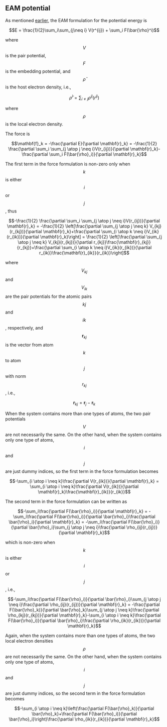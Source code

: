 ## EAM potential

As mentioned [earlier](../chapter3/input.md), the EAM formulation for the potential energy is

$$E = \frac{1}{2}\sum_i\sum_{j\neq i} V(r^{ij}) + \sum_i F(\bar{\rho}^i)$$

where $$V$$ is the pair potential, $$F$$ is the embedding potential, and $$\bar{\rho}$$ is the host electron density, i.e.,

$$\bar{\rho}^i = \sum_{i \neq j} \rho^{ij}(r^{ij})$$

where $$\rho$$ is the local electron density.

The force is

$$\mathbf{f}_k = -\frac{\partial E}{\partial \mathbf{r}_k} = -\frac{1}{2} \frac{\partial \sum_i \sum_{j \atop j \neq i}V(r_{ij})}{\partial \mathbf{r}_k}-\frac{\partial \sum_i F(\bar{\rho}_i)}{\partial \mathbf{r}_k}$$

The first term in the force formulation is non-zero only when $$k$$ is either $$i$$ or $$j$$, thus

$$-\frac{1}{2} \frac{\partial \sum_i \sum_{j \atop j \neq i}V(r_{ij})}{\partial \mathbf{r}_k} = -\frac{1}{2} \left[\frac{\partial \sum_{j \atop j \neq k} V_{kj}(r_{kj})}{\partial \mathbf{r}_k}+\frac{\partial \sum_{i \atop k \neq i}V_{ik}(r_{ik})}{\partial \mathbf{r}_k}\right] = \frac{1}{2} \left[\frac{\partial \sum_{j \atop j \neq k} V_{kj}(r_{kj})}{\partial r_{kj}}\frac{\mathbf{r}_{kj}}{r_{kj}}+\frac{\partial \sum_{i \atop k \neq i}V_{ik}(r_{ik})}{\partial r_{ik}}\frac{\mathbf{r}_{ik}}{r_{ik}}\right]$$

where $$V_{kj}$$ and $$V_{ik}$$ are the pair potentials for the atomic pairs $$kj$$ and $$ik$$, respectively, and $$\mathbf{r}_{kj}$$ is the vector from atom $$k$$ to atom $$j$$ with norm $$r_{kj}$$, i.e.,

$$\mathbf{r}_{kj} = \mathbf{r}_j - \mathbf{r}_k$$

When the system contains more than one types of atoms, the two pair potentials $$V$$ are not necessarily the same. On the other hand, when the system contains only one type of atoms, $$i$$ and $$j$$ are just dummy indices, so the first term in the force formulation becomes

$$-\sum_{i \atop i \neq k}\frac{\partial V(r_{ik})}{\partial \mathbf{r}_k} = \sum_{i \atop i \neq k}\frac{\partial V(r_{ik})}{\partial \mathbf{r}_k}\frac{\mathbf{r}_{ik}}{r_{ik}}$$

The second term in the force formulation can be written as

$$-\sum_i\frac{\partial F(\bar{\rho}_i)}{\partial \mathbf{r}_k} = -\sum_i\frac{\partial F(\bar{\rho}_i)}{\partial \bar{\rho}_i}\frac{\partial \bar{\rho}_i}{\partial \mathbf{r}_k} = -\sum_i\frac{\partial F(\bar{\rho}_i)}{\partial \bar{\rho}_i}\sum_{j \atop j \neq i}\frac{\partial \rho_{ij}(r_{ij})}{\partial \mathbf{r}_k}$$

which is non-zero when $$k$$ is either $$i$$ or $$j$$, i.e.,

$$-\sum_i\frac{\partial F(\bar{\rho}_i)}{\partial \bar{\rho}_i}\sum_{j \atop j \neq i}\frac{\partial \rho_{ij}(r_{ij})}{\partial \mathbf{r}_k} = -\frac{\partial F(\bar{\rho}_k)}{\partial \bar{\rho}_k}\sum_{j \atop j \neq k}\frac{\partial \rho_{kj}(r_{kj})}{\partial \mathbf{r}_k}-\sum_{i \atop i \neq k}\frac{\partial F(\bar{\rho}_i)}{\partial \bar{\rho}_i}\frac{\partial \rho_{ik}(r_{ik})}{\partial \mathbf{r}_k}$$

Again, when the system contains more than one types of atoms, the two local electron densities $$\rho$$ are not necessarily the same. On the other hand, when the system contains only one type of atoms, $$i$$ and $$j$$ are just dummy indices, so the second term in the force formulation becomes

$$-\sum_{i \atop i \neq k}\left(\frac{\partial F(\bar{\rho}_k)}{\partial \bar{\rho}_k}+\frac{\partial F(\bar{\rho}_i)}{\partial \bar{\rho}_i}\right)\frac{\partial \rho_{ik}(r_{ik})}{\partial \mathbf{r}_k}$$